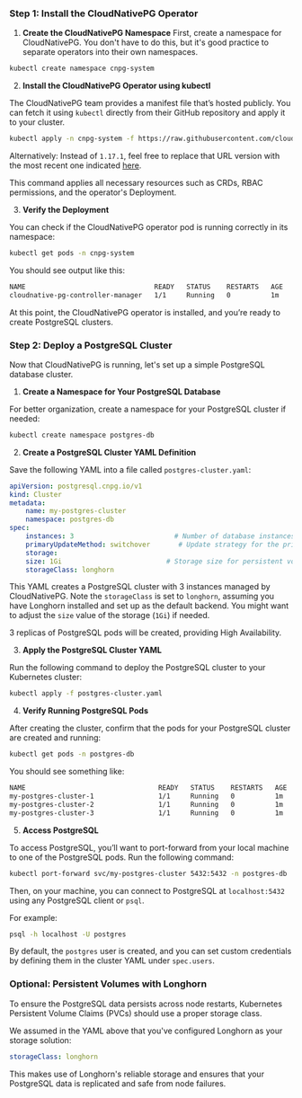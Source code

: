 ### Step 1: Install the CloudNativePG Operator

1. **Create the CloudNativePG Namespace**
First, create a namespace for CloudNativePG. You don't have to do this, but it's good practice to separate operators into their own namespaces.

```bash
kubectl create namespace cnpg-system
```

2. **Install the CloudNativePG Operator using kubectl**

The CloudNativePG team provides a manifest file that’s hosted publicly. You can fetch it using `kubectl` directly from their GitHub repository and apply it to your cluster.

```bash
kubectl apply -n cnpg-system -f https://raw.githubusercontent.com/cloudnative-pg/cloudnative-pg/release-1.17/releases/cnpg-1.17.1.yaml
```

Alternatively:
Instead of `1.17.1`, feel free to replace that URL version with the most recent one indicated [here](https://cloudnative-pg.io/docs/latest/quickstart/#deploy-cloudnativepg).

This command applies all necessary resources such as CRDs, RBAC permissions, and the operator's Deployment.

3. **Verify the Deployment**

You can check if the CloudNativePG operator pod is running correctly in its namespace:

```bash
kubectl get pods -n cnpg-system
```

You should see output like this:

```bash
NAME                                READY   STATUS    RESTARTS   AGE
cloudnative-pg-controller-manager   1/1     Running   0          1m
```

At this point, the CloudNativePG operator is installed, and you’re ready to create PostgreSQL clusters.


### Step 2: Deploy a PostgreSQL Cluster

Now that CloudNativePG is running, let's set up a simple PostgreSQL database cluster.

1. **Create a Namespace for Your PostgreSQL Database**

For better organization, create a namespace for your PostgreSQL cluster if needed:

```bash
kubectl create namespace postgres-db
```

2. **Create a PostgreSQL Cluster YAML Definition**

Save the following YAML into a file called `postgres-cluster.yaml`:

```yaml
apiVersion: postgresql.cnpg.io/v1
kind: Cluster
metadata:
    name: my-postgres-cluster
    namespace: postgres-db
spec:
    instances: 3                         # Number of database instances
    primaryUpdateMethod: switchover       # Update strategy for the primary node
    storage:
    size: 1Gi                          # Storage size for persistent volumes
    storageClass: longhorn
```

This YAML creates a PostgreSQL cluster with 3 instances managed by CloudNativePG. Note the `storageClass` is set to `longhorn`, assuming you have Longhorn installed and set up as the default backend. You might want to adjust the `size` value of the storage (`1Gi`) if needed.

3 replicas of PostgreSQL pods will be created, providing High Availability.

3. **Apply the PostgreSQL Cluster YAML**

Run the following command to deploy the PostgreSQL cluster to your Kubernetes cluster:

```bash
kubectl apply -f postgres-cluster.yaml
```

4. **Verify Running PostgreSQL Pods**

After creating the cluster, confirm that the pods for your PostgreSQL cluster are created and running:

```bash
kubectl get pods -n postgres-db
```

You should see something like:

```bash
NAME                                 READY   STATUS    RESTARTS   AGE
my-postgres-cluster-1                1/1     Running   0          1m
my-postgres-cluster-2                1/1     Running   0          1m
my-postgres-cluster-3                1/1     Running   0          1m
```

5. **Access PostgreSQL**

To access PostgreSQL, you’ll want to port-forward from your local machine to one of the PostgreSQL pods. Run the following command:

```bash
kubectl port-forward svc/my-postgres-cluster 5432:5432 -n postgres-db
```

Then, on your machine, you can connect to PostgreSQL at `localhost:5432` using any PostgreSQL client or `psql`.

For example:

```bash
psql -h localhost -U postgres
```

By default, the `postgres` user is created, and you can set custom credentials by defining them in the cluster YAML under `spec.users`.


### Optional: Persistent Volumes with Longhorn

To ensure the PostgreSQL data persists across node restarts, Kubernetes Persistent Volume Claims (PVCs) should use a proper storage class. 

We assumed in the YAML above that you've configured Longhorn as your storage solution:

```yaml
storageClass: longhorn
```

This makes use of Longhorn's reliable storage and ensures that your PostgreSQL data is replicated and safe from node failures.